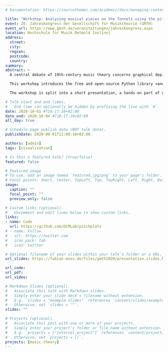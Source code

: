 ```yaml
---
# Documentation: https://sourcethemes.com/academic/docs/managing-content/

title: "Workshop: Analyzing musical pieces on the Tonnetz using the pitchplots Python library"
event: 20. Jahreskongress der Gesellschaft für Musiktheorie (GMTH)
event_url: https://www.gmth.de/veranstaltungen/jahreskongress.aspx
location: Hochschule für Musik Detmold [online]
address:
  street:
  city:
  region:
  postcode:
  country:
summary:
abstract: >
  A central debate of 19th-century music theory concerns graphical depictions of tonal relations, commonly called the Tonnetz. More recently, Neo-Riemannian theory (NRT) has utilized it to analyze triadic progressions and minimal voice-leading in the harmonic idioms of 19th-century composers. While NRT elucidates important aspects, it has several limitations. First, it relies on a fundamentally triadic texture, which necessitates a harmonic reduction that lies outside the scope of NRT. Second, drawing Tonnetz diagrams can be tedious and time-consuming. Third, these analyses usually show the presence or absence of triads but not the relative frequencies. Finally, they are often created only for short excerpts and rarely for entire pieces. 

  This workshop introduces the free and open-source Python library <anonymized> and demonstrates how it can be used to address the above issues. It allows to analyze digital encodings of musical pieces by means of graphical representations such as the circle of fifths and the Tonnetz, each of which can be understood as a “tonal fingerprint”. They can be used to reveal particularly interesting tonal aspects within a piece, e.g. its overall tonality (diatonic vs. chromatic); octatonic, hexatonic and other extended tonal relations; or the centrality of certain sonorities, as well as visual comparisons between, e.g. diatonic vs. chromatic pieces. The library is thus not only a useful tool for music analysts but also a pedagogical resource for students, fostering a deeper understanding of computational approaches to music analysis in general as well as tonal relations on the Tonnetz in particular.

  The workshop is split into a short presentation, a hands-on part of guided exercises, and a final discussion about the limitations and benefits of computational music analysis. Participants are not required to have any prior programming experience and do not need to install any software before the workshop except an up-to-date internet browser.

# Talk start and end times.
#   End time can optionally be hidden by prefixing the line with `#`.
date: 2020-10-01 #T18:17:10+02:00
date_end: 2020-10-04 #T18:17:10+02:00
all_day: true

# Schedule page publish date (NOT talk date).
publishDate: 2020-09-01T12:00:10+02:00

authors: [admin]
tags: [visualization]

# Is this a featured talk? (true/false)
featured: false

# Featured image
# To use, add an image named `featured.jpg/png` to your page's folder. 
# Focal points: Smart, Center, TopLeft, Top, TopRight, Left, Right, BottomLeft, Bottom, BottomRight.
image:
  caption: ""
  focal_point: ""
  preview_only: false

# Custom links (optional).
#   Uncomment and edit lines below to show custom links.
links:
- name: Code
  url: https://github.com/DCMLab/pitchplots
# - name: Follow
#   url: https://twitter.com
#   icon_pack: fab
#   icon: twitter

# Optional filename of your slides within your talk's folder or a URL.
url_slides: https://fabian-moss.de/files/gmth2020/presentation.slides.html

url_code:
url_pdf:
url_video:

# Markdown Slides (optional).
#   Associate this talk with Markdown slides.
#   Simply enter your slide deck's filename without extension.
#   E.g. `slides = "example-slides"` references `content/slides/example-slides.md`.
#   Otherwise, set `slides = ""`.
slides: ""

# Projects (optional).
#   Associate this post with one or more of your projects.
#   Simply enter your project's folder or file name without extension.
#   E.g. `projects = ["internal-project"]` references `content/project/deep-learning/index.md`.
#   Otherwise, set `projects = []`.
projects: [music-theory]
---
```

